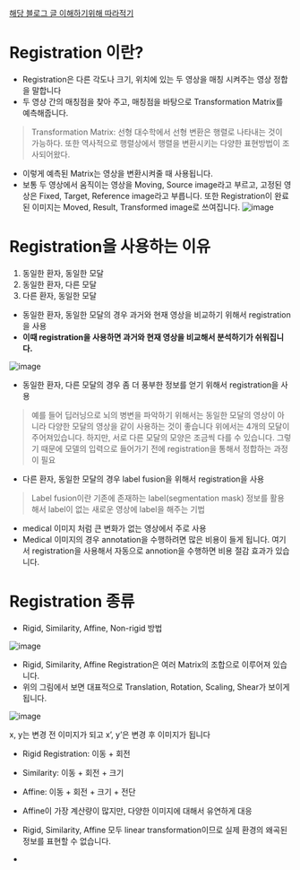 [해당 블로그 글 이해하기위해 따라적기](https://pebpung.github.io/registration/2022/01/30/Registration-1.html)

# Registration 이란?
- Registration은 다른 각도나 크기, 위치에 있는 두 영상을 매칭 시켜주는 영상 정합을 말합니다
- 두 영상 간의 매칭점을 찾아 주고, 매칭점을 바탕으로 Transformation Matrix를 예측해줍니다.
> Transformation Matrix: 선형 대수학에서 선형 변환은 행렬로 나타내는 것이 가능하다. 또한 역사적으로 행렬상에서 행렬을 변환시키는 다양한 표현방법이 조사되어왔다.
- 이렇게 예측된 Matrix는 영상을 변환시켜줄 때 사용됩니다.
- 보통 두 영상에서 움직이는 영상을 Moving, Source image라고 부르고, 고정된 영상은 Fixed, Target, Reference image라고 부릅니다. 또한 Registration이 완료된 이미지는 Moved, Result, Transformed image로 쓰여집니다.
![image](https://github.com/joesiheon496/paper/assets/56191064/178dd203-9e3f-4633-be88-4316028cc4a7)

# Registration을 사용하는 이유
1. 동일한 환자, 동일한 모달
2. 동일한 환자, 다른 모달
3. 다른 환자, 동일한 모달

* 동일한 환자, 동일한 모달의 경우 과거와 현재 영상을 비교하기 위해서 registration을 사용
* **이때 registration을 사용하면 과거와 현재 영상을 비교해서 분석하기가 쉬워집니다.**

![image](https://github.com/joesiheon496/paper/assets/56191064/21096c4e-1add-4d15-a115-73c680459292)

* 동일한 환자, 다른 모달의 경우 좀 더 풍부한 정보를 얻기 위해서 registration을 사용
> 예를 들어 딥러닝으로 뇌의 병변을 파악하기 위해서는 동일한 모달의 영상이 아니라 다양한 모달의 영상을 같이 사용하는 것이 좋습니다
> 위에서는 4개의 모달이 주어져있습니다. 하지만, 서로 다른 모달의 모양은 조금씩 다를 수 있습니다. 그렇기 때문에 모델의 입력으로 들어가기 전에 registration을 통해서 정합하는 과정이 필요

* 다른 환자, 동일한 모달의 경우 label fusion을 위해서 registration을 사용
> Label fusion이란 기존에 존재하는 label(segmentation mask) 정보를 활용해서 label이 없는 새로운 영상에 label을 해주는 기법
* medical 이미지 처럼 큰 변화가 없는 영상에서 주로 사용
* Medical 이미지의 경우 annotation을 수행하려면 많은 비용이 들게 됩니다. 여기서 registration을 사용해서 자동으로 annotion을 수행하면 비용 절감 효과가 있습니다.

# Registration 종류
* Rigid, Similarity, Affine, Non-rigid 방법

![image](https://github.com/joesiheon496/paper/assets/56191064/f5a3a196-22de-4d1e-989a-28213379f15f)

* Rigid, Similarity, Affine Registration은 여러 Matrix의 조합으로 이루어져 있습니다. 
* 위의 그림에서 보면 대표적으로 Translation, Rotation, Scaling, Shear가 보이게 됩니다.

![image](https://github.com/joesiheon496/paper/assets/56191064/520d2545-d958-4eb7-84c8-1767023f78b7)


x, y는 변경 전 이미지가 되고 x’, y’은 변경 후 이미지가 됩니다

* Rigid Registration: 이동 + 회전
* Similarity: 이동 + 회전 + 크기
* Affine: 이동 + 회전 + 크기 + 전단


* Affine이 가장 계산량이 많지만, 다양한 이미지에 대해서 유연하게 대응
* Rigid, Similarity, Affine 모두 linear transformation이므로 실제 환경의 왜곡된 정보를 표현할 수 없습니다.
* 
















